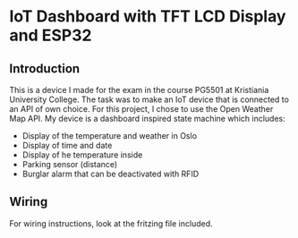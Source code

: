 # IoT Dashboard with TFT LCD Display and ESP32
## Introduction
This is a device I made for the exam in the course PG5501 at Kristiania University College. The task was to make an IoT device that is connected to an API of own choice. For this project, I chose to use the Open Weather Map API. My device is a dashboard inspired state machine which includes: 
* Display of the temperature and weather in Oslo
* Display of time and date
* Display of he temperature inside
* Parking sensor (distance)
* Burglar alarm that can be deactivated with RFID

## Wiring
For wiring instructions, look at the fritzing file included.
